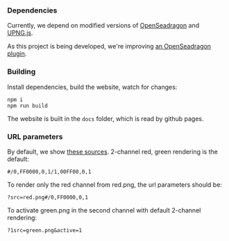 ### Dependencies

Currently, we depend on modified versions of [OpenSeadragon][OSD] and [UPNG.js][UPNG].

As this project is being developed, we're improving [an OpenSeadragon plugin][via_pr].

[OSD]: http://openseadragon.github.io/
[UPNG]: https://github.com/photopea/UPNG.js/
[via_pr]: https://github.com/thejohnhoffer/viaWebGL/pull/6

### Building

Install dependencies, build the website, watch for changes:

```
npm i
npm run build
```

The website is built in the `docs` folder, which is read by github pages.

### URL parameters

By default, we show [these sources](/src/defaults.js). 2-channel red, green rendering is the default:

```
#/0,FF0000,0,1/1,00FF00,0,1
```

To render only the red channel from red.png, the url parameters should be:

```
?src=red.png#/0,FF0000,0,1
```

To activate green.png in the second channel with default 2-channel rendering:
```
?1src=green.png&active=1
```
